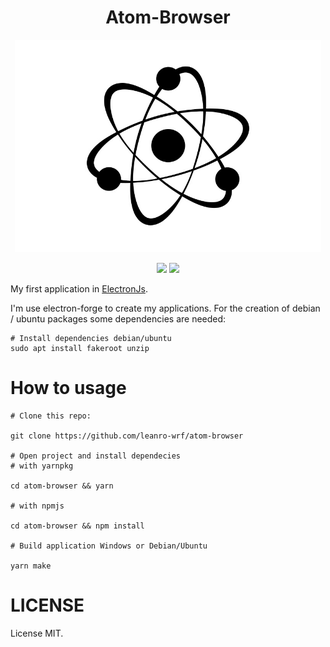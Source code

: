 <h1 align="center">Atom-Browser</h1>

<p align="center">
  <img src="images/atom-browser.jpg" width="490px" height="340px" />
</p>

<p align="center">
  <img src="https://img.shields.io/github/stars/leandro-wrf/atom-browser?color=000&style=for-the-badge" />

  <img src="https://img.shields.io/github/license/leandro-wrf/atom-browser?color=000&style=for-the-badge" />
</p>

<p>My first application in <a href="https://www.electronjs.org/">ElectronJs</a>.
</p>

<p>
  I'm use electron-forge to create my applications.
  For the creation of debian / ubuntu packages some dependencies are needed:
</p>

    # Install dependencies debian/ubuntu
    sudo apt install fakeroot unzip


<h1>How to usage</h1>

    # Clone this repo:
    
    git clone https://github.com/leanro-wrf/atom-browser

    # Open project and install dependecies
    # with yarnpkg

    cd atom-browser && yarn

    # with npmjs

    cd atom-browser && npm install

    # Build application Windows or Debian/Ubuntu

    yarn make

<h1>LICENSE</h1>

<p>License MIT.</p>

